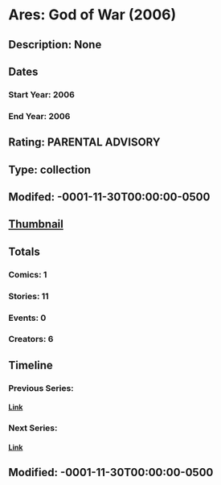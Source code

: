 # Ares: God of War (2006)
## Description: None
## Dates
### Start Year: 2006
### End Year: 2006
## Rating: PARENTAL ADVISORY
## Type: collection
## Modifed: -0001-11-30T00:00:00-0500
## [Thumbnail](http://i.annihil.us/u/prod/marvel/i/mg/7/10/4bc5f22976d77.jpg)
## Totals
### Comics: 1
### Stories: 11
### Events: 0
### Creators: 6
## Timeline
### Previous Series: 
#### [Link]()
### Next Series: 
#### [Link]()
## Modified: -0001-11-30T00:00:00-0500